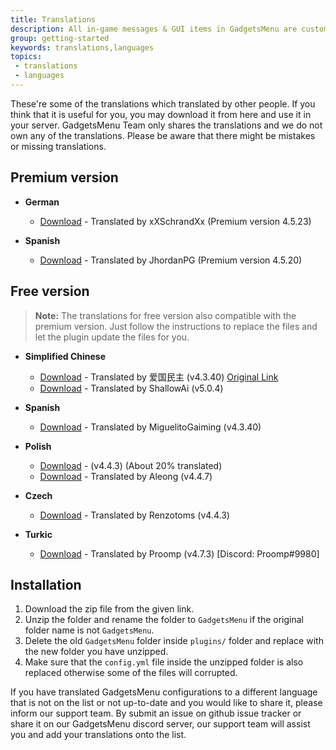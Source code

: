 ```yaml
---
title: Translations
description: All in-game messages & GUI items in GadgetsMenu are customizable in the configuration files. You can translate the messages into different language, or simply download the translation files which made by our community people without translating it by yourself.
group: getting-started
keywords: translations,languages
topics:
 - translations
 - languages
---
```



These're some of the translations which translated by other people. If you think that it is useful for you, you may download it from here and use it in your server. GadgetsMenu Team only shares the translations and we do not own any of the translations. Please be aware that there might be mistakes or missing translations.

## Premium version
 - **German**
    - [Download](https://www.dropbox.com/s/e1pqcr8e11kej8d/GadgetsMenu-German.zip?dl=0) - Translated by xXSchrandXx (Premium version 4.5.23)

 - **Spanish**
    - [Download](https://www.dropbox.com/s/cxr4t7ohw90nsia/GadgetsMenu-Spanish.zip?dl=0) - Translated by JhordanPG (Premium version 4.5.20)

## Free version

>**Note:** The translations for free version also compatible with the premium version. Just follow the instructions to replace the files and let the plugin update the files for you.

 - **Simplified Chinese**
    - [Download](https://www.dropbox.com/s/j6n9j91hbplp0wa/GadgetsMenu-Chinese.zip?dl=0) - Translated by 爱国民主 (v4.3.40) [Original Link](https://www.mcbbs.net/thread-681663-1-1.html)
    - [Download](https://www.dropbox.com/s/kgwkthi5814x59d/GadgetsMenu-Chinese-%28ShallowAi%29.zip?dl=0) - Translated by ShallowAi (v5.0.4)

 - **Spanish**
    - [Download](https://www.dropbox.com/s/jrbdb4hrk8b4jtd/GadgetsMenu-Spanish-Free.zip?dl=0) - Translated by MiguelitoGaiming (v4.3.40)

 - **Polish**
    - [Download](https://www.dropbox.com/s/d1hw0k3sgmvtjh7/GadgetsMenu-Polish.zip?dl=0) - (v4.4.3) (About 20% translated)
    - [Download](https://www.dropbox.com/s/uwpbzuj0vq6q6x2/GadgetsMenu-Polish%20%28By%20Aleong%29.zip?dl=0) - Translated by Aleong (v4.4.7)

 - **Czech**
    - [Download](https://www.dropbox.com/s/kfz285wt12uqt7e/GadgetsMenu-Czech.zip?dl=0) - Translated by Renzotoms (v4.4.3)

 - **Turkic**
    - [Download](https://www.dropbox.com/s/hp6a5vk2k4j6ek0/GadgetsMenu%20-%20Turkic.zip?dl=0) - Translated by Proomp (v4.7.3) [Discord: Proomp#9980]


## Installation
1. Download the zip file from the given link.
2. Unzip the folder and rename the folder to `GadgetsMenu` if the original folder name is not `GadgetsMenu`.
3. Delete the old `GadgetsMenu` folder inside `plugins/` folder and replace with the new folder you have unzipped.
4. Make sure that the `config.yml` file inside the unzipped folder is also replaced otherwise some of the files will corrupted.


If you have translated GadgetsMenu configurations to a different language that is not on the list or not up-to-date and you would like to share it, please inform our support team. By submit an issue on github issue tracker or share it on our GadgetsMenu discord server, our support team will assist you and add your translations onto the list.